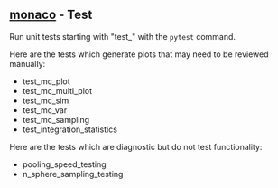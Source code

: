 ## [monaco](../) - Test

Run unit tests starting with "test_" with the ```pytest``` command.

Here are the tests which generate plots that may need to be reviewed manually:
* test_mc_plot
* test_mc_multi_plot
* test_mc_sim
* test_mc_var
* test_mc_sampling
* test_integration_statistics

Here are the tests which are diagnostic but do not test functionality:
* pooling_speed_testing
* n_sphere_sampling_testing
